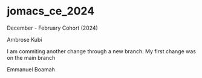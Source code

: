 # jomacs_ce_2024
December - February Cohort (2024)


Ambrose Kubi

I am commiting another change through a new branch.
My first change was on the main branch

Emmanuel Boamah
